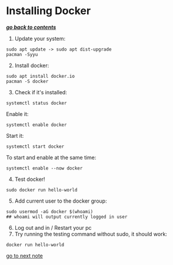 # Installing Docker

[***go back to contents***](01-contents.md)

1. Update your system:

```
sudo apt update -> sudo apt dist-upgrade
pacman -Syyu
```

2. Install docker:

```
sudo apt install docker.io
pacman -S docker
```

3. Check if it's installed:

```
systemctl status docker
```

   Enable it:

```
systemctl enable docker
```

   Start it:
   
```
systemctl start docker
```
   
   To start and enable at the same time: 

```
systemctl enable --now docker
```

4. Test docker!

```
sudo docker run hello-world
```

5. Add current user to the docker group:

```
sudo usermod -aG docker $(whoami)
## whoami will output currently logged in user
```

6. Log out and in / Restart your pc
7. Try running the testing command without sudo,
   it should work:

```
docker run hello-world
```

[go to next note](04-running-containers.md)
